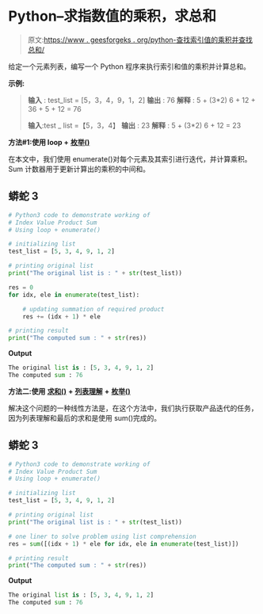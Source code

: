 # Python–求指数值的乘积，求总和

> 原文:[https://www . geesforgeks . org/python-查找索引值的乘积并查找总和/](https://www.geeksforgeeks.org/python-find-product-of-index-value-and-find-the-summation/)

给定一个元素列表，编写一个 Python 程序来执行索引和值的乘积并计算总和。

**示例:**

> **输入** : test_list = [5，3，4，9，1，2]
> **输出** : 76
> **解释** : 5 + (3*2) 6 + 12 + 36 + 5 + 12 = 76
> 
> **输入**:test _ list =【5，3，4】
> **输出** : 23
> **解释** : 5 + (3*2) 6 + 12 = 23

**方法#1:使用 loop +** [**枚举()**](https://www.geeksforgeeks.org/enumerate-in-python/)

在本文中，我们使用 enumerate()对每个元素及其索引进行迭代，并计算乘积。Sum 计数器用于更新计算出的乘积的中间和。

## 蟒蛇 3

```py
# Python3 code to demonstrate working of
# Index Value Product Sum
# Using loop + enumerate()

# initializing list
test_list = [5, 3, 4, 9, 1, 2]

# printing original list
print("The original list is : " + str(test_list))

res = 0
for idx, ele in enumerate(test_list):

    # updating summation of required product
    res += (idx + 1) * ele

# printing result
print("The computed sum : " + str(res))
```

**Output**

```py
The original list is : [5, 3, 4, 9, 1, 2]
The computed sum : 76
```

**方法二:使用** [**求和()**](https://www.geeksforgeeks.org/sum-function-python/) **+** [**列表理解**](https://www.geeksforgeeks.org/python-list-comprehension/) **+** [**枚举()**](https://www.geeksforgeeks.org/enumerate-in-python/)

解决这个问题的一种线性方法是，在这个方法中，我们执行获取产品迭代的任务，因为列表理解和最后的求和是使用 sum()完成的。

## 蟒蛇 3

```py
# Python3 code to demonstrate working of
# Index Value Product Sum
# Using loop + enumerate()

# initializing list
test_list = [5, 3, 4, 9, 1, 2]

# printing original list
print("The original list is : " + str(test_list))

# one liner to solve problem using list comprehension
res = sum([(idx + 1) * ele for idx, ele in enumerate(test_list)])

# printing result
print("The computed sum : " + str(res))
```

**Output**

```py
The original list is : [5, 3, 4, 9, 1, 2]
The computed sum : 76
```